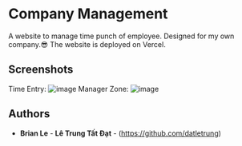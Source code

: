 # Company Management
A website to manage time punch of employee. Designed for my own company.😎
The website is deployed on Vercel.

## Screenshots
Time Entry:
![image](https://user-images.githubusercontent.com/39230783/226510901-9f82abf8-9b68-4389-8343-f1921c2d648a.png)
Manager Zone:
![image](https://user-images.githubusercontent.com/39230783/226511275-42c42aac-9d0b-425b-8e45-6220d7d31757.png)


## Authors  
* **Brian Le** - **Lê Trung Tất Đạt** - (https://github.com/datletrung)  
